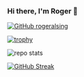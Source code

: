 ### Hi there, I'm Roger 👋

[![GitHub rogeralsing](https://img.shields.io/github/followers/rogeralsing?label=follow&style=social)](https://github.com/rogeralsing)


[![trophy](https://github-profile-trophy.vercel.app/?username=rogeralsing&theme=onedark)](https://github.com/ryo-ma/github-profile-trophy)


![repo stats](https://github-readme-stats.vercel.app/api?username=rogeralsing&theme=dark&show_icons=true&line_height=27)


[![GitHub Streak](https://github-readme-streak-stats.herokuapp.com/?user=rogeralsing&theme=dark)](https://git.io/streak-stats)
